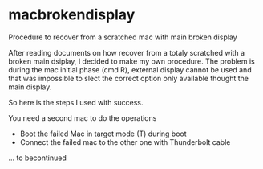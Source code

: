 # macbrokendisplay
Procedure to recover from a scratched mac with main broken display

After reading documents on how recover from a totaly scratched with a broken main dsiplay, I decided to make my own procedure.
The problem is during the mac initial phase (cmd R), external display cannot be used and that was impossible to slect the correct option only available thought the main display.

So here is the steps I used with success.

You need a second mac to do the operations


- Boot the failed Mac in target mode (T) during boot
- Connect the failed mac to the other one with Thunderbolt cable


... to becontinued





